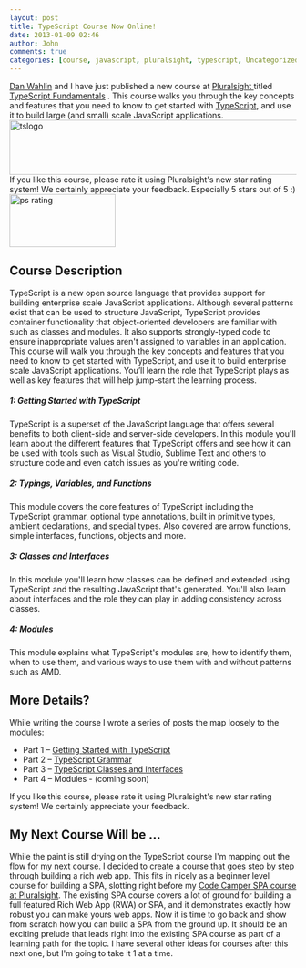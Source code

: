 ```yaml
---
layout: post
title: TypeScript Course Now Online!
date: 2013-01-09 02:46
author: John
comments: true
categories: [course, javascript, pluralsight, typescript, Uncategorized]
---
```

<a href="http://twitter.com/danwahlin" target="_blank">Dan Wahlin</a> and I have just published a new course at <a href="http://www.pluralsight.com" target="_blank">Pluralsight </a>titled <a href="http://jpapa.me/typescript101" target="_blank">TypeScript Fundamentals</a> . This course walks you through the key concepts and features that you need to know to get started with <a href="http://typescriptlang.org" target="_blank">TypeScript</a>, and use it to build large (and small) scale JavaScript applications. 
<a href="http://jpapa.me/typescript101" target="_blank" rel="attachment wp-att-13581"><img class="aligncenter size-large wp-image-13581" alt="tslogo" src="http://www.johnpapa.net/wp-content/uploads/2013/01/tslogo-600x96.jpg" width="600" height="96" /></a>
If you like this course, please rate it using Pluralsight's new star rating system! We certainly appreciate your feedback. Especially 5 stars out of 5 :)
<a href="http://www.johnpapa.net/typescriptcourse/ps-rating/" rel="attachment wp-att-13781"><img src="http://www.johnpapa.net/wp-content/uploads/2013/01/ps-rating.jpg" alt="ps rating" width="186" height="93" class="aligncenter size-full wp-image-13781" /></a>
<h2>Course Description</h2>
TypeScript is a new open source language that provides support for building enterprise scale JavaScript applications. Although several patterns exist that can be used to structure JavaScript, TypeScript provides container functionality that object-oriented developers are familiar with such as classes and modules. It also supports strongly-typed code to ensure inappropriate values aren't assigned to variables in an application. This course will walk you through the key concepts and features that you need to know to get started with TypeScript, and use it to build enterprise scale JavaScript applications. You’ll learn the role that TypeScript plays as well as key features that will help jump-start the learning process.
<h5>1: Getting Started with TypeScript</h5>
TypeScript is a superset of the JavaScript language that offers several benefits to both client-side and server-side developers. In this module you'll learn about the different features that TypeScript offers and see how it can be used with tools such as Visual Studio, Sublime Text and others to structure code and even catch issues as you're writing code.
<h5>2: Typings, Variables, and Functions</h5>
This module covers the core features of TypeScript including the TypeScript grammar, optional type annotations, built in primitive types, ambient declarations, and special types. Also covered are arrow functions, simple interfaces, functions, objects and more.
<h5>3: Classes and Interfaces</h5>
In this module you'll learn how classes can be defined and extended using TypeScript and the resulting JavaScript that's generated. You'll also learn about interfaces and the role they can play in adding consistency across classes.
<h5>4: Modules</h5>
This module explains what TypeScript's modules are, how to identify them, when to use them, and various ways to use them with and without patterns such as AMD.
<h2>More Details?</h2>
While writing the course I wrote a series of posts the map loosely to the modules:
<ul>
	<li>Part 1 – <a href="http://www.johnpapa.net/typescriptpost1/" target="_blank">Getting Started with TypeScript</a></li>
	<li>Part 2 – <a href="http://www.johnpapa.net/typescriptpost2/" target="_blank">TypeScript Grammar</a></li>
	<li>Part 3 – <a href="http://www.johnpapa.net/typescriptpost3/" target="_blank">TypeScript Classes and Interfaces</a></li>
	<li>Part 4 – Modules - (coming soon)</li>
</ul>
If you like this course, please rate it using Pluralsight's new star rating system! We certainly appreciate your feedback.
<h2>My Next Course Will be ...</h2>
While the paint is still drying on the TypeScript course I'm mapping out the flow for my next course. I decided to create a course that goes step by step through building a rich web app. This fits in nicely as a beginner level course for building a SPA, slotting right before my <a href="http://jpapa.me/spaps" target="_blank">Code Camper SPA course at Pluralsight</a>. The existing SPA course covers a lot of ground for building a full featured Rich Web App (RWA) or SPA, and it demonstrates exactly how robust you can make yours web apps. Now it is time to go back and show from scratch how you can build a SPA from the ground up. It should be an exciting prelude that leads right into the existing SPA course as part of a learning path for the topic. I have several other ideas for courses after this next one, but I'm going to take it 1 at a time. 

